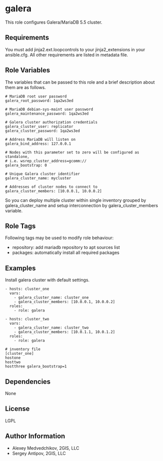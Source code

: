 galera
======

This role configures Galera/MariaDB 5.5 cluster.

Requirements
------------

You must add jinja2.ext.loopcontrols to your jinja2_extensions in your ansible.cfg. All other requirements
are listed in metadata file.

Role Variables
--------------

The variables that can be passed to this role and a brief description about
them are as follows.

	# MariaDB root user password
	galera_root_password: 1qa2ws3ed

	# MariaDB debian-sys-maint user password
	galera_maintenance_password: 1qa2ws3ed

	# Galera cluster authorization credentials
	galera_cluster_user: replicator
	galera_cluster_password: 1qa2ws3ed

	# Address MariaDB will listen on
	galera_bind_address: 127.0.0.1

	# Nodes with this parameter set to zero will be configured as standalone,
	# i.e. wsrep_cluster_address=gcomm://
	galera_bootstrap: 0

	# Unique Galera cluster identifier
	galera_cluster_name: mycluster

	# Addresses of cluster nodes to connect to
	galera_cluster_members: [10.0.0.1, 10.0.0.2]

So you can deploy multiple cluster within single inventory grouped by galera_cluster_name and setup
interconnection by galera_cluster_members variable.

Role Tags
---------

Following tags may be used to modify role behaviour:

- repository: add mariadb repository to apt sources list
- packages: automatically install all required packages

Examples
--------

Install galera cluster with default settings.

	- hosts: cluster_one
	  vars:
	    - galera_cluster_name: cluster_one
	    - galera_cluster_members: [10.0.0.1, 10.0.0.2]
	  roles:
	    - role: galera

	- hosts: cluster_two
	  vars:
	    - galera_cluster_name: cluster_two
	    - galera_cluster_members: [10.0.1.1, 10.0.1.2]
	  roles:
	    - role: galera

	# inventory file
	[cluster_one]
	hostone
	hosttwo
	hostthree galera_bootstrap=1

Dependencies
------------

None

License
-------

LGPL

Author Information
------------------

- Alexey Medvedchikov, 2GIS, LLC
- Sergey Antipov, 2GIS, LLC

